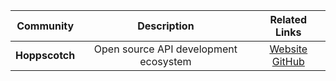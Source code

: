 | Community     | Description | Related Links     |
| :----: |    :----:   | :----: |
| **Hoppscotch**      | Open source API development ecosystem |[Website](https://hoppscotch.io) [GitHub](https://github.com/hoppscotch) |
